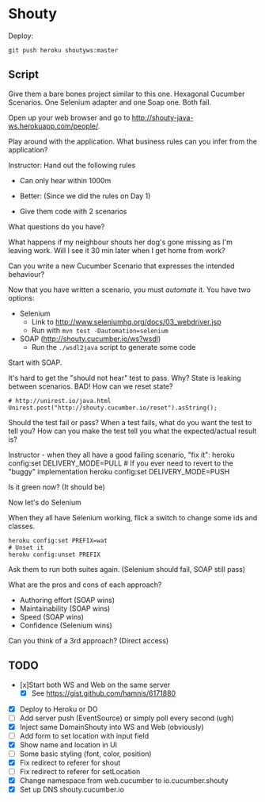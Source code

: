 # Shouty

Deploy:

    git push heroku shoutyws:master

## Script

Give them a bare bones project similar to this one. Hexagonal Cucumber Scenarios.
One Selenium adapter and one Soap one. Both fail.

Open up your web browser and go to http://shouty-java-ws.herokuapp.com/people/<yourname>.

Play around with the application.
What business rules can you infer from the application?

Instructor: Hand out the following rules
* Can only hear within 1000m

- Better: (Since we did the rules on Day 1)
* Give them code with 2 scenarios

What questions do you have?

What happens if my neighbour shouts her dog's gone missing as I'm leaving work.
Will I see it 30 min later when I get home from work?

Can you write a new Cucumber Scenario that expresses the intended behaviour?

Now that you have written a scenario, you must *automate* it.
You have two options:
* Selenium
  * Link to http://www.seleniumhq.org/docs/03_webdriver.jsp
  * Run with `mvn test -Dautomation=selenium`
* SOAP (http://shouty.cucumber.io/ws?wsdl)
  * Run the `./wsdl2java` script to generate some code

Start with SOAP.

It's hard to get the "should not hear" test to pass. Why?
State is leaking between scenarios. BAD! How can we reset state?

    # http://unirest.io/java.html
    Unirest.post("http://shouty.cucumber.io/reset").asString();

Should the test fail or pass?
When a test fails, what do you want the test to tell you?
How can you make the test tell you what the expected/actual result is?

Instructor - when they all have a good failing scenario, "fix it":
    heroku config:set DELIVERY_MODE=PULL
    # If you ever need to revert to the "buggy" implementation
    heroku config:set DELIVERY_MODE=PUSH

Is it green now? (It should be)

Now let's do Selenium

When they all have Selenium working, flick a switch to change some ids and classes.

    heroku config:set PREFIX=wat
    # Unset it
    heroku config:unset PREFIX

Ask them to run both suites again. (Selenium should fail, SOAP still pass)

What are the pros and cons of each approach?

* Authoring effort (SOAP wins)
* Maintainability (SOAP wins)
* Speed (SOAP wins)
* Confidence (Selenium wins)

Can you think of a 3rd approach? (Direct access)

## TODO

* [x]Start both WS and Web on the same server
  * [x] See https://gist.github.com/hamnis/6171880
* [x] Deploy to Heroku or DO
* [ ] Add server push (EventSource) or simply poll every second (ugh)
* [x] Inject same DomainShouty into WS and Web (obviously)
* [ ] Add form to set location with input field
* [x] Show name and location in UI
* [ ] Some basic styling (font, color, position)
* [x] Fix redirect to referer for shout
* [ ] Fix redirect to referer for setLocation
* [x] Change namespace from web.cucumber to io.cucumber.shouty
* [x] Set up DNS shouty.cucumber.io